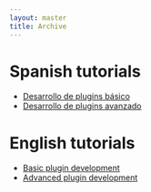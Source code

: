 ```yaml
---
layout: master
title: Archive
---
```


Spanish tutorials
=================


- [Desarrollo de plugins básico](/tutorials/es/basic_plugin_tutorial.html)
- [Desarrollo de plugins avanzado](/tutorials/es/advanced_plugin_tutorial.html)


English tutorials
=================


- [Basic plugin development](/tutorials/en/basic_plugin_tutorial.html)
- [Advanced plugin development](/tutorials/en/advanced_plugin_tutorial.html)
